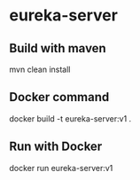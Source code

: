 # eureka-server

## Build with maven 
mvn clean install

## Docker command

docker build -t eureka-server:v1 .

## Run with Docker

docker run eureka-server:v1
